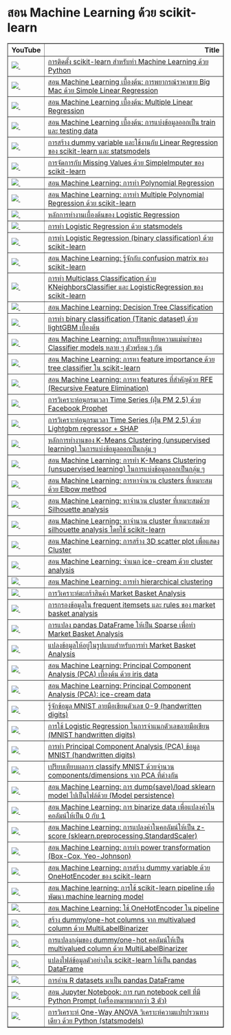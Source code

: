 # สอน Machine Learning ด้วย scikit-learn
<table border="1" class="dataframe">
  <thead>
    <tr style="text-align: right;">
      <th>YouTube</th>
      <th>Title</th>
    </tr>
  </thead>
  <tbody>
    <tr>
      <td><a href=https://youtu.be/AdDvPCarDyI><img src=https://i.ytimg.com/vi/AdDvPCarDyI/mqdefault.jpg />&nbsp;</a></td>
      <td><a href="https://youtu.be/AdDvPCarDyI">การติดตั้ง scikit-learn สำหรับทำ Machine Learning ด้วย Python</a></td>
    </tr>
    <tr>
      <td><a href=https://youtu.be/1Rkt8Zk3KBM><img src=https://i.ytimg.com/vi/1Rkt8Zk3KBM/mqdefault.jpg />&nbsp;</a></td>
      <td><a href="https://youtu.be/1Rkt8Zk3KBM">สอน Machine Learning เบื้องต้น: การพยากรณ์ราคาขาย Big Mac ด้วย Simple Linear Regression</a></td>
    </tr>
    <tr>
      <td><a href=https://youtu.be/PC7Zk_u6g4w><img src=https://i.ytimg.com/vi/PC7Zk_u6g4w/mqdefault.jpg />&nbsp;</a></td>
      <td><a href="https://youtu.be/PC7Zk_u6g4w">สอน Machine Learning เบื้องต้น: Multiple Linear Regression</a></td>
    </tr>
    <tr>
      <td><a href=https://youtu.be/Bt2tUycULs8><img src=https://i.ytimg.com/vi/Bt2tUycULs8/mqdefault.jpg />&nbsp;</a></td>
      <td><a href="https://youtu.be/Bt2tUycULs8">สอน Machine Learning เบื้องต้น: การแบ่งข้อมูลออกเป็น train และ testing data</a></td>
    </tr>
    <tr>
      <td><a href=https://youtu.be/rGF1jY5tvCk><img src=https://i.ytimg.com/vi/rGF1jY5tvCk/mqdefault.jpg />&nbsp;</a></td>
      <td><a href="https://youtu.be/rGF1jY5tvCk">การสร้าง dummy variable และใช้งานกับ Linear Regression ของ scikit-learn และ statsmodels</a></td>
    </tr>
    <tr>
      <td><a href=https://youtu.be/T2yT5vt1NaQ><img src=https://i.ytimg.com/vi/T2yT5vt1NaQ/mqdefault.jpg />&nbsp;</a></td>
      <td><a href="https://youtu.be/T2yT5vt1NaQ">การจัดการกับ Missing Values ด้วย SimpleImputer ของ scikit-learn</a></td>
    </tr>
    <tr>
      <td><a href=https://youtu.be/3ha-ART9DFA><img src=https://i.ytimg.com/vi/3ha-ART9DFA/mqdefault.jpg />&nbsp;</a></td>
      <td><a href="https://youtu.be/3ha-ART9DFA">สอน Machine Learning: การทำ Polynomial Regression</a></td>
    </tr>
    <tr>
      <td><a href=https://youtu.be/fJ-Z3X1bbvs><img src=https://i.ytimg.com/vi/fJ-Z3X1bbvs/mqdefault.jpg />&nbsp;</a></td>
      <td><a href="https://youtu.be/fJ-Z3X1bbvs">สอน Machine Learning: การทำ Multiple Polynomial Regression ด้วย scikit-learn</a></td>
    </tr>
    <tr>
      <td><a href=https://youtu.be/zhkTD7rNEBk><img src=https://i.ytimg.com/vi/zhkTD7rNEBk/mqdefault.jpg />&nbsp;</a></td>
      <td><a href="https://youtu.be/zhkTD7rNEBk">หลักการทำงานเบื้องต้นของ Logistic Regression</a></td>
    </tr>
    <tr>
      <td><a href=https://youtu.be/SM1W2SQOD7I><img src=https://i.ytimg.com/vi/SM1W2SQOD7I/mqdefault.jpg />&nbsp;</a></td>
      <td><a href="https://youtu.be/SM1W2SQOD7I">การทำ Logistic Regression ด้วย statsmodels</a></td>
    </tr>
    <tr>
      <td><a href=https://youtu.be/l1OWNtuAUUg><img src=https://i.ytimg.com/vi/l1OWNtuAUUg/mqdefault.jpg />&nbsp;</a></td>
      <td><a href="https://youtu.be/l1OWNtuAUUg">การทำ Logistic Regression (binary classification) ด้วย scikit-learn</a></td>
    </tr>
    <tr>
      <td><a href=https://youtu.be/-ghTyCXxPm4><img src=https://i.ytimg.com/vi/-ghTyCXxPm4/mqdefault.jpg />&nbsp;</a></td>
      <td><a href="https://youtu.be/-ghTyCXxPm4">สอน Machine Learning: รู้จักกับ confusion matrix ของ scikit-learn</a></td>
    </tr>
    <tr>
      <td><a href=https://youtu.be/n2b_0GTN91Q><img src=https://i.ytimg.com/vi/n2b_0GTN91Q/mqdefault.jpg />&nbsp;</a></td>
      <td><a href="https://youtu.be/n2b_0GTN91Q">การทำ Multiclass Classification ด้วย KNeighborsClassifier และ LogisticRegression ของ scikit-learn</a></td>
    </tr>
    <tr>
      <td><a href=https://youtu.be/CrlmjqHXhqI><img src=https://i.ytimg.com/vi/CrlmjqHXhqI/mqdefault.jpg />&nbsp;</a></td>
      <td><a href="https://youtu.be/CrlmjqHXhqI">สอน Machine Learning: Decision Tree Classification</a></td>
    </tr>
    <tr>
      <td><a href=https://youtu.be/yJKRTZW_juc><img src=https://i.ytimg.com/vi/yJKRTZW_juc/mqdefault.jpg />&nbsp;</a></td>
      <td><a href="https://youtu.be/yJKRTZW_juc">การทำ binary classification (Titanic dataset) ด้วย lightGBM เบื้องต้น</a></td>
    </tr>
    <tr>
      <td><a href=https://youtu.be/DeKMoxpI7DM><img src=https://i.ytimg.com/vi/DeKMoxpI7DM/mqdefault.jpg />&nbsp;</a></td>
      <td><a href="https://youtu.be/DeKMoxpI7DM">สอน Machine Learning: การเปรียบเทียบความแม่นยำของ Classifier models หลาย ๆ ตัวพร้อม ๆ กัน</a></td>
    </tr>
    <tr>
      <td><a href=https://youtu.be/Uojkhn-EXac><img src=https://i.ytimg.com/vi/Uojkhn-EXac/mqdefault.jpg />&nbsp;</a></td>
      <td><a href="https://youtu.be/Uojkhn-EXac">สอน Machine Learning: การหา feature importance ด้วย tree classifier ใน scikit-learn</a></td>
    </tr>
    <tr>
      <td><a href=https://youtu.be/D3AEkmFtNQI><img src=https://i.ytimg.com/vi/D3AEkmFtNQI/mqdefault.jpg />&nbsp;</a></td>
      <td><a href="https://youtu.be/D3AEkmFtNQI">สอน Machine Learning: การหา features ที่สำคัญด้วย RFE (Recursive Feature Elimination)</a></td>
    </tr>
    <tr>
      <td><a href=https://youtu.be/rNjMs3sn_QM><img src=https://i.ytimg.com/vi/rNjMs3sn_QM/mqdefault.jpg />&nbsp;</a></td>
      <td><a href="https://youtu.be/rNjMs3sn_QM">การวิเคราะห์อนุกรมเวลา Time Series (ฝุ่น PM 2.5) ด้วย Facebook Prophet</a></td>
    </tr>
    <tr>
      <td><a href=https://youtu.be/COtinIQk12w><img src=https://i.ytimg.com/vi/COtinIQk12w/mqdefault.jpg />&nbsp;</a></td>
      <td><a href="https://youtu.be/COtinIQk12w">การวิเคราะห์อนุกรมเวลา Time Series (ฝุ่น PM 2.5) ด้วย Lightgbm regressor + SHAP</a></td>
    </tr>
    <tr>
      <td><a href=https://youtu.be/VyjdyymF0NY><img src=https://i.ytimg.com/vi/VyjdyymF0NY/mqdefault.jpg />&nbsp;</a></td>
      <td><a href="https://youtu.be/VyjdyymF0NY">หลักการทำงานของ K-Means Clustering (unsupervised learning) ในการแบ่งข้อมูลออกเป็นกลุ่ม ๆ</a></td>
    </tr>
    <tr>
      <td><a href=https://youtu.be/vxbaeX1KBww><img src=https://i.ytimg.com/vi/vxbaeX1KBww/mqdefault.jpg />&nbsp;</a></td>
      <td><a href="https://youtu.be/vxbaeX1KBww">สอน Machine Learning: การทำ K-Means Clustering (unsupervised learning) ในการแบ่งข้อมูลออกเป็นกลุ่ม ๆ</a></td>
    </tr>
    <tr>
      <td><a href=https://youtu.be/U5m1tHawgSI><img src=https://i.ytimg.com/vi/U5m1tHawgSI/mqdefault.jpg />&nbsp;</a></td>
      <td><a href="https://youtu.be/U5m1tHawgSI">สอน Machine Learning: การหาจำนวน clusters ที่เหมาะสมด้วย Elbow method</a></td>
    </tr>
    <tr>
      <td><a href=https://youtu.be/2r4wUSJGa3Y><img src=https://i.ytimg.com/vi/2r4wUSJGa3Y/mqdefault.jpg />&nbsp;</a></td>
      <td><a href="https://youtu.be/2r4wUSJGa3Y">สอน Machine Learning: หาจำนวน cluster ที่เหมาะสมด้วย Silhouette analysis</a></td>
    </tr>
    <tr>
      <td><a href=https://youtu.be/Ritq16Iw7XQ><img src=https://i.ytimg.com/vi/Ritq16Iw7XQ/mqdefault.jpg />&nbsp;</a></td>
      <td><a href="https://youtu.be/Ritq16Iw7XQ">สอน Machine Learning: หาจำนวน cluster ที่เหมาะสมด้วย silhouette analysis โดยใช้ scikit-learn</a></td>
    </tr>
    <tr>
      <td><a href=https://youtu.be/4D9-xZGjuRw><img src=https://i.ytimg.com/vi/4D9-xZGjuRw/mqdefault.jpg />&nbsp;</a></td>
      <td><a href="https://youtu.be/4D9-xZGjuRw">สอน Machine Learning: การสร้าง 3D scatter plot เพื่อแสดง Cluster</a></td>
    </tr>
    <tr>
      <td><a href=https://youtu.be/2xEPsZAxIGs><img src=https://i.ytimg.com/vi/2xEPsZAxIGs/mqdefault.jpg />&nbsp;</a></td>
      <td><a href="https://youtu.be/2xEPsZAxIGs">สอน Machine Learning: จำแนก ice-cream ด้วย cluster analysis</a></td>
    </tr>
    <tr>
      <td><a href=https://youtu.be/RjruVciZjsw><img src=https://i.ytimg.com/vi/RjruVciZjsw/mqdefault.jpg />&nbsp;</a></td>
      <td><a href="https://youtu.be/RjruVciZjsw">สอน Machine Learning: การทำ hierarchical clustering</a></td>
    </tr>
    <tr>
      <td><a href=https://youtu.be/Abbj3VzNtXQ><img src=https://i.ytimg.com/vi/Abbj3VzNtXQ/mqdefault.jpg />&nbsp;</a></td>
      <td><a href="https://youtu.be/Abbj3VzNtXQ">การวิเคราะห์ตะกร้าสินค้า Market Basket Analysis</a></td>
    </tr>
    <tr>
      <td><a href=https://youtu.be/wpihOMpuCFQ><img src=https://i.ytimg.com/vi/wpihOMpuCFQ/mqdefault.jpg />&nbsp;</a></td>
      <td><a href="https://youtu.be/wpihOMpuCFQ">การกรองข้อมูลใน frequent itemsets และ rules ของ market basket analysis</a></td>
    </tr>
    <tr>
      <td><a href=https://youtu.be/iH1IUA_pZRI><img src=https://i.ytimg.com/vi/iH1IUA_pZRI/mqdefault.jpg />&nbsp;</a></td>
      <td><a href="https://youtu.be/iH1IUA_pZRI">การแปลง pandas DataFrame ให้เป็น Sparse เพื่อทำ Market Basket Analysis</a></td>
    </tr>
    <tr>
      <td><a href=https://youtu.be/5vLZm7eYmC4><img src=https://i.ytimg.com/vi/5vLZm7eYmC4/mqdefault.jpg />&nbsp;</a></td>
      <td><a href="https://youtu.be/5vLZm7eYmC4">แปลงข้อมูลให้อยู่ในรูปแบบสำหรับการทำ Market Basket Analysis</a></td>
    </tr>
    <tr>
      <td><a href=https://youtu.be/z8APHNo1iA4><img src=https://i.ytimg.com/vi/z8APHNo1iA4/mqdefault.jpg />&nbsp;</a></td>
      <td><a href="https://youtu.be/z8APHNo1iA4">สอน Machine Learning: Principal Component Analysis (PCA) เบื้องต้น ด้วย iris data</a></td>
    </tr>
    <tr>
      <td><a href=https://youtu.be/ZjOpFmaesi0><img src=https://i.ytimg.com/vi/ZjOpFmaesi0/mqdefault.jpg />&nbsp;</a></td>
      <td><a href="https://youtu.be/ZjOpFmaesi0">สอน Machine Learning: Principal Component Analysis (PCA): ice-cream data</a></td>
    </tr>
    <tr>
      <td><a href=https://youtu.be/TTbARIMKaZM><img src=https://i.ytimg.com/vi/TTbARIMKaZM/mqdefault.jpg />&nbsp;</a></td>
      <td><a href="https://youtu.be/TTbARIMKaZM">รู้จักข้อมูล MNIST ลายมือเขียนตัวเลข 0-9 (handwritten digits)</a></td>
    </tr>
    <tr>
      <td><a href=https://youtu.be/Z9gB9LHBlsM><img src=https://i.ytimg.com/vi/Z9gB9LHBlsM/mqdefault.jpg />&nbsp;</a></td>
      <td><a href="https://youtu.be/Z9gB9LHBlsM">การใช้ Logistic Regression ในการจำแนกตัวเลขลายมือเขียน (MNIST handwritten digits)</a></td>
    </tr>
    <tr>
      <td><a href=https://youtu.be/llZFHmni9QA><img src=https://i.ytimg.com/vi/llZFHmni9QA/mqdefault.jpg />&nbsp;</a></td>
      <td><a href="https://youtu.be/llZFHmni9QA">การทำ Principal Component Analysis (PCA) ข้อมูล MNIST (handwritten digits)</a></td>
    </tr>
    <tr>
      <td><a href=https://youtu.be/QIB6G0pkwmI><img src=https://i.ytimg.com/vi/QIB6G0pkwmI/mqdefault.jpg />&nbsp;</a></td>
      <td><a href="https://youtu.be/QIB6G0pkwmI">เปรียบเทียบผลการ classify MNIST ด้วยจำนวน components/dimensions จาก PCA ที่ต่างกัน</a></td>
    </tr>
    <tr>
      <td><a href=https://youtu.be/X7MDGDunbFk><img src=https://i.ytimg.com/vi/X7MDGDunbFk/mqdefault.jpg />&nbsp;</a></td>
      <td><a href="https://youtu.be/X7MDGDunbFk">สอน Machine Learning: การ dump(save)/load sklearn model ไปเป็นไฟล์ด้วย (Model persistence)</a></td>
    </tr>
    <tr>
      <td><a href=https://youtu.be/N42BnR9Mxiw><img src=https://i.ytimg.com/vi/N42BnR9Mxiw/mqdefault.jpg />&nbsp;</a></td>
      <td><a href="https://youtu.be/N42BnR9Mxiw">สอน Machine Learning: การ binarize data เพื่อแปลงค่าในคอลัมน์ให้เป็น 0 กับ 1</a></td>
    </tr>
    <tr>
      <td><a href=https://youtu.be/aKJxHnbnUKc><img src=https://i.ytimg.com/vi/aKJxHnbnUKc/mqdefault.jpg />&nbsp;</a></td>
      <td><a href="https://youtu.be/aKJxHnbnUKc">สอน Machine Learning: การแปลงค่าในคอลัมน์ให้เป็น z-score (sklearn.preprocessing.StandardScaler)</a></td>
    </tr>
    <tr>
      <td><a href=https://youtu.be/v6Jfxs3EmXQ><img src=https://i.ytimg.com/vi/v6Jfxs3EmXQ/mqdefault.jpg />&nbsp;</a></td>
      <td><a href="https://youtu.be/v6Jfxs3EmXQ">สอน Machine Learning: การทำ power transformation (Box-Cox, Yeo-Johnson)</a></td>
    </tr>
    <tr>
      <td><a href=https://youtu.be/CHa8n7wORrU><img src=https://i.ytimg.com/vi/CHa8n7wORrU/mqdefault.jpg />&nbsp;</a></td>
      <td><a href="https://youtu.be/CHa8n7wORrU">สอน Machine Learning: การสร้าง dummy variable ด้วย OneHotEncoder ของ scikit-learn</a></td>
    </tr>
    <tr>
      <td><a href=https://youtu.be/caQziky_248><img src=https://i.ytimg.com/vi/caQziky_248/mqdefault.jpg />&nbsp;</a></td>
      <td><a href="https://youtu.be/caQziky_248">สอน Machine learning: การใช้ scikit-learn pipeline เพื่อพัฒนา machine learning model</a></td>
    </tr>
    <tr>
      <td><a href=https://youtu.be/4_tdf1ymCPE><img src=https://i.ytimg.com/vi/4_tdf1ymCPE/mqdefault.jpg />&nbsp;</a></td>
      <td><a href="https://youtu.be/4_tdf1ymCPE">สอน Machine Learning: ใช้ OneHotEncoder ใน pipeline</a></td>
    </tr>
    <tr>
      <td><a href=https://youtu.be/c61y1-Lg37g><img src=https://i.ytimg.com/vi/c61y1-Lg37g/mqdefault.jpg />&nbsp;</a></td>
      <td><a href="https://youtu.be/c61y1-Lg37g">สร้าง dummy/one-hot columns จาก multivalued column ด้วย MultiLabelBinarizer</a></td>
    </tr>
    <tr>
      <td><a href=https://youtu.be/FfxV0GNO9l4><img src=https://i.ytimg.com/vi/FfxV0GNO9l4/mqdefault.jpg />&nbsp;</a></td>
      <td><a href="https://youtu.be/FfxV0GNO9l4">การแปลงกลุ่มของ dummy/one-hot คอลัมน์ให้เป็น multivalued column ด้วย MultiLabelBinarizer</a></td>
    </tr>
    <tr>
      <td><a href=https://youtu.be/rvKdIAzCDiU><img src=https://i.ytimg.com/vi/rvKdIAzCDiU/mqdefault.jpg />&nbsp;</a></td>
      <td><a href="https://youtu.be/rvKdIAzCDiU">แปลงไฟล์ข้อมูลตัวอย่างใน scikit-learn ให้เป็น pandas DataFrame</a></td>
    </tr>
    <tr>
      <td><a href=https://youtu.be/QVrZL4T8NBk><img src=https://i.ytimg.com/vi/QVrZL4T8NBk/mqdefault.jpg />&nbsp;</a></td>
      <td><a href="https://youtu.be/QVrZL4T8NBk">การอ่าน R datasets มาเป็น pandas DataFrame</a></td>
    </tr>
    <tr>
      <td><a href=https://youtu.be/jOYOUrgR16c><img src=https://i.ytimg.com/vi/jOYOUrgR16c/mqdefault.jpg />&nbsp;</a></td>
      <td><a href="https://youtu.be/jOYOUrgR16c">สอน Jupyter Notebook: การ run notebook cell ที่มี Python Prompt (เครื่องหมายมากกว่า 3 ตัว)</a></td>
    </tr>
    <tr>
      <td><a href=https://youtu.be/8SXnfq8RJsU><img src=https://i.ytimg.com/vi/8SXnfq8RJsU/mqdefault.jpg />&nbsp;</a></td>
      <td><a href="https://youtu.be/8SXnfq8RJsU">การวิเคราะห์ One-Way ANOVA วิเคราะห์ความแปรปรวนทางเดียว ด้วย Python (statsmodels)</a></td>
    </tr>
  </tbody>
</table>
